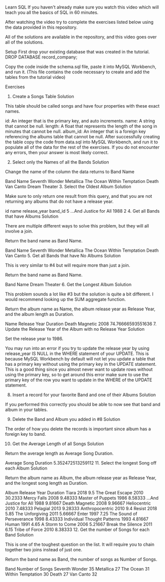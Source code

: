 Learn SQL
If you haven't already make sure you watch this video which will teach you all the basics of SQL in 60 minutes.

After watching the video try to complete the exercises listed below using the data provided in this repository.

All of the solutions are available in the repository, and this video goes over all of the solutions.

Setup
First drop your existing database that was created in the tutorial. DROP DATABASE record_company;

Copy the code inside the schema.sql file, paste it into MySQL Workbench, and run it. (This file contains the code necessary to create and add the tables from the tutorial video)

Exercises
1. Create a Songs Table
Solution

This table should be called songs and have four properties with these exact names.

id: An integer that is the primary key, and auto increments.
name: A string that cannot be null.
length: A float that represents the length of the song in minutes that cannot be null.
album_id: An integer that is a foreign key referencing the albums table that cannot be null.
After successfully creating the table copy the code from data.sql into MySQL Workbench, and run it to populate all of the data for the rest of the exercises. If you do not encounter any errors, then your answer is most likely correct.

2. Select only the Names of all the Bands
Solution

Change the name of the column the data returns to Band Name

Band Name
Seventh Wonder
Metallica
The Ocean
Within Temptation
Death
Van Canto
Dream Theater
3. Select the Oldest Album
Solution

Make sure to only return one result from this query, and that you are not returning any albums that do not have a release year.

id	name	release_year	band_id
5	...And Justice for All	1988	2
4. Get all Bands that have Albums
Solution

There are multiple different ways to solve this problem, but they will all involve a join.

Return the band name as Band Name.

Band Name
Seventh Wonder
Metallica
The Ocean
Within Temptation
Death
Van Canto
5. Get all Bands that have No Albums
Solution

This is very similar to #4 but will require more than just a join.

Return the band name as Band Name.

Band Name
Dream Theater
6. Get the Longest Album
Solution

This problem sounds a lot like #3 but the solution is quite a bit different. I would recommend looking up the SUM aggregate function.

Return the album name as Name, the album release year as Release Year, and the album length as Duration.

Name	Release Year	Duration
Death Magnetic	2008	74.76666593551636
7. Update the Release Year of the Album with no Release Year
Solution

Set the release year to 1986.

You may run into an error if you try to update the release year by using release_year IS NULL in the WHERE statement of your UPDATE. This is because MySQL Workbench by default will not let you update a table that has a primary key without using the primary key in the UPDATE statement. This is a good thing since you almost never want to update rows without using the primary key, so to get around this error make sure to use the primary key of the row you want to update in the WHERE of the UPDATE statement.

8. Insert a record for your favorite Band and one of their Albums
Solution

If you performed this correctly you should be able to now see that band and album in your tables.

9. Delete the Band and Album you added in #8
Solution

The order of how you delete the records is important since album has a foreign key to band.

10. Get the Average Length of all Songs
Solution

Return the average length as Average Song Duration.

Average Song Duration
5.352472513259112
11. Select the longest Song off each Album
Solution

Return the album name as Album, the album release year as Release Year, and the longest song length as Duration.

Album	Release Year	Duration
Tiara	2018	9.5
The Great Escape	2010	30.2333
Mercy Falls	2008	9.48333
Master of Puppets	1986	8.58333
...And Justice for All	1988	9.81667
Death Magnetic	2008	9.96667
Heliocentric	2010	7.48333
Pelagial	2013	9.28333
Anthropocentric	2010	9.4
Resist	2018	5.85
The Unforgiving	2011	5.66667
Enter	1997	7.25
The Sound of Perseverance	1998	8.43333
Individual Thought Patterns	1993	4.81667
Human	1991	4.65
A Storm to Come	2006	5.21667
Break the Silence	2011	6.15
Tribe of Force	2010	8.38333
12. Get the number of Songs for each Band
Solution

This is one of the toughest question on the list. It will require you to chain together two joins instead of just one.

Return the band name as Band, the number of songs as Number of Songs.

Band	Number of Songs
Seventh Wonder	35
Metallica	27
The Ocean	31
Within Temptation	30
Death	27
Van Canto	32
